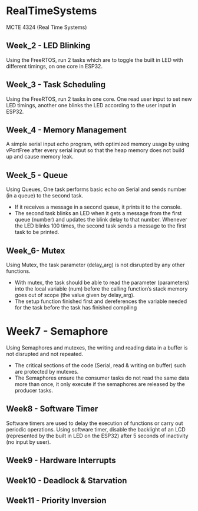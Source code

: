 # RealTimeSystems
MCTE 4324 (Real Time Systems)

## Week_2 - LED Blinking

Using the FreeRTOS, run 2 tasks which are to toggle the built in LED with different timings, on one core in ESP32.

## Week_3 - Task Scheduling

Using the FreeRTOS, run 2 tasks in one core. One read user input to set new LED timings, another one blinks the LED according to the user input in ESP32.

## Week_4 - Memory Management

A simple serial input echo program, with optimized memory usage by using vPortFree after every serial input so that the heap memory does not build up and cause memory leak.

## Week_5 - Queue

Using Queues, One task performs basic echo on Serial and sends number (in a queue) to the second task. 
- If it receives a message in a second queue, it prints it to the console. 
- The second task blinks an LED when it gets a message from the first queue (number) and updates the blink delay to that number. Whenever the LED blinks 100 times, the second task sends a message to the first task to be printed.

## Week_6- Mutex

Using Mutex, the task parameter (delay_arg) is not disrupted by any other functions. 
- With mutex, the task should be able to read the parameter (parameters) into the local variable (num) before the calling function’s stack memory goes out of scope (the value given by delay_arg). 
- The setup function finished first and dereferences the variable needed for the task before the task has finished compiling

# Week7 - Semaphore

Using Semaphores and mutexes, the writing and reading data in a buffer is not disrupted and not repeated. 
- The critical sections of the code (Serial, read & writing on buffer) such are protected by mutexes. 
- The Semaphores ensure the consumer tasks do not read the same data more than once, it only execute if the semaphores are released by the producer tasks.

## Week8 - Software Timer

Software timers are used to delay the execution of functions or carry out periodic operations. Using software timer, disable the backlight of an LCD (represented by the built in LED on the ESP32) after 5 seconds of inactivity (no input by user).

## Week9 - Hardware Interrupts

## Week10 - Deadlock & Starvation

## Week11 - Priority Inversion
